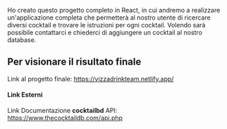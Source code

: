 Ho creato questo progetto completo in React, in cui andremo a realizzare un'applicazione completa che permetterà al nostro utente di ricercare diversi cocktail e trovare le istruzioni per ogni cocktail.
Volendo sarà possibile contattarci e chiederci di aggiungere un cocktail al nostro database. 


## Per visionare il risultato finale

Link al progetto finale: https://vizzadrinkteam.netlify.app/

#### Link Esterni

Link Documentazione **cocktailbd** API: https://www.thecocktaildb.com/api.php
